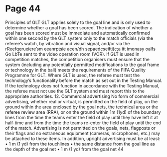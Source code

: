 # Page 44

Principles of GLT
GLT applies solely to the goal line and is only used to determine whether a goal
has been scored.
The indication of whether a goal has been scored must be immediate and
automatically confirmed within one second by the GLT system only to the match
officials (via the referee’s watch, by vibration and visual signal, and/or via the
rReefqerueiere’sm eeanrptsie acen/dh sepaedcseifti)c;a itt imonasy oalfs Go LbTe sent to the video operation room (VOR).
If GLT is used in competition matches, the competition organisers must ensure
that the system (including any potentially permitted modifications to the goal
frame or technology in the ball) meets the requirements of the FIFA Quality
Programme for GLT.
Where GLT is used, the referee must test the technology’s functionality before
the match as set out in the Testing Manual. If the technology does not function
in accordance with the Testing Manual, the referee must not use the GLT
system and must report this to the appropriate authorities.
12. Commercial advertising
No form of commercial advertising, whether real or virtual, is permitted on
the field of play, on the ground within the area enclosed by the goal nets, the
technical area or the referee review area (RRA), or on the ground within 1m
(1yd) of the boundary lines from the time the teams enter the field of play until
they have left it at half-time and from the time the teams re-enter the field of
play until the end of the match. Advertising is not permitted on the goals, nets,
flagposts or their flags and no extraneous equipment (cameras, microphones,
etc.) may be attached to these items.
In addition, upright advertising must be at least:
• 1 m (1 yd) from the touchlines
• the same distance from the goal line as the depth of the goal net
• 1 m (1 yd) from the goal net
44
